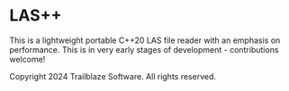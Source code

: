 # LAS++

This is a lightweight portable C++20 LAS file reader with an emphasis on performance. This is in very early stages of development - contributions welcome!

Copyright 2024 Trailblaze Software. All rights reserved. 
